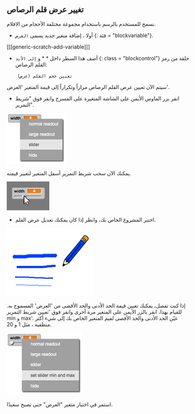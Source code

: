 ## تغيير عرض قلم الرصاص

نسمح للمستخدم بالرسم باستخدام مجموعة مختلفة الأحجام من الاقلام.

+ أولا ، إضافة متغير جديد يسمى ` العرض ` {: فئة = "blockvariable"}.

[[[generic-scratch-add-variable]]]

+ أضف هذا السطر داخل * * و ` إلى الأبد ` {: class = "blockcontrol"} حلقة من رمز القلم الرصاص:

```blocks
    تعيين حجم القلم (عرض)
```

سيتم الآن تعيين عرض القلم الرصاص مراراً وتكراراً إلى قيمة المتغير 'العرض'.

+ انقر بزر الماوس الأيمن على الشاشة المتغيرة على المسرح وانقر فوق "شريط التمرير".

![لقطة الشاشة](images/paint-slider.png)

يمكنك الآن سحب شريط التمرير أسفل المتغير لتغيير قيمته.

![لقطة الشاشة](images/paint-slider-change.png)

+ اختبر المشروع الخاص بك، وانظر إذا كان يمكنك تعديل عرض القلم.

![لقطة الشاشة](images/paint-width-test.png)

إذا كنت تفضل، يمكنك تعيين قيمة الحد الأدنى والحد الأقصى من 'العرض' المسموح به. للقيام بهذا، انقر بالزر الأيمن على المتغير مرة أخرى وانقر فوق 'تعيين شريط التمرير min و max'. عيّن الحد الأدنى والحد الأقصى لقيم المتغير الخاص بك إلى شيء أكثر منطقية ، مثل 1 و 20.

![لقطة الشاشة](images/paint-slider-max.png)

استمر في اختبار متغير "العرض" حتى تصبح سعيدًا.